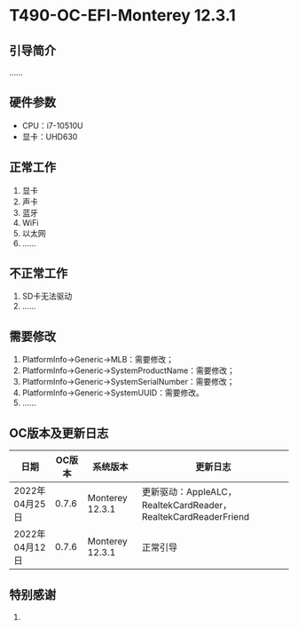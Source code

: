 # T490-OC-EFI-Monterey 12.3.1
## 引导简介

……

## 硬件参数

- CPU：i7-10510U
- 显卡：UHD630

## 正常工作

1. 显卡
2. 声卡
4. 蓝牙
5. WiFi
6. 以太网
7. ……

## 不正常工作

1. SD卡无法驱动
3. ……

## 需要修改

1. PlatformInfo->Generic->MLB：需要修改；
2. PlatformInfo->Generic->SystemProductName：需要修改；
3. PlatformInfo->Generic->SystemSerialNumber：需要修改；
4. PlatformInfo->Generic->SystemUUID：需要修改。
5. ……

## OC版本及更新日志

| 日期           | OC版本 | 系统版本        | 更新日志                                                     |
| -------------- | ------ | --------------- | ------------------------------------------------------------ |
| 2022年04月25日 | 0.7.6  | Monterey 12.3.1 | 更新驱动：AppleALC，RealtekCardReader，RealtekCardReaderFriend |
| 2022年04月12日 | 0.7.6  | Monterey 12.3.1 | 正常引导                                                     |

## 特别感谢

1. 
